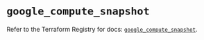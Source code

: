 # `google_compute_snapshot`

Refer to the Terraform Registry for docs: [`google_compute_snapshot`](https://registry.terraform.io/providers/hashicorp/google/5.35.0/docs/resources/compute_snapshot).
